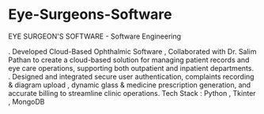 # Eye-Surgeons-Software
EYE SURGEON'S SOFTWARE - Software Engineering

. Developed Cloud-Based Ophthalmic Software , Collaborated with Dr. Salim Pathan to create a cloud-based solution for managing patient
records and eye care operations, supporting both outpatient and inpatient departments.
. Designed and integrated secure user authentication, complaints recording & diagram upload , dynamic glass & medicine prescription
generation, and accurate billing to streamline clinic operations.
Tech Stack : Python , Tkinter , MongoDB

